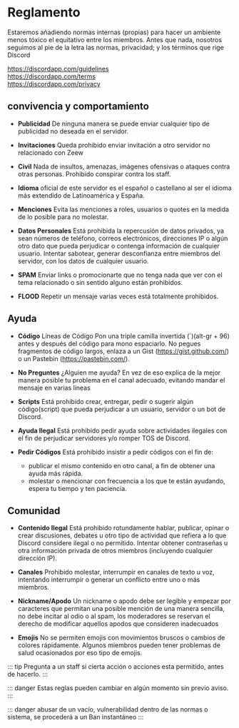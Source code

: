 # Reglamento

Estaremos añadiendo normas internas (propias) para hacer un ambiente menos tóxico el equitativo entre los miembros. Antes que nada, nosotros seguimos al pie de la letra las normas, privacidad; y los términos que rige Discord

https://discordapp.com/guidelines <br />
https://discordapp.com/terms    <br />
https://discordapp.com/privacy  <br />

## convivencia y comportamiento

- **Publicidad** De ninguna manera se puede enviar cualquier tipo de publicidad no deseada en el servidor.

- **Invitaciones** Queda prohibido enviar invitación a otro servidor no relacionado con Zeew

- **Civil** Nada de insultos, amenazas, imágenes ofensivas o ataques contra otras personas. Prohibido conspirar contra los staff.

- **Idioma** oficial de este servidor es el español o castellano al ser el idioma más extendido de Latinoamérica y España.

- **Menciones** Evita las menciones a roles, usuarios o quotes en la medida de lo posible para no molestar.

- **Datos Personales** Está prohibida la repercusión de datos privados, ya sean números de teléfono, correos electrónicos, direcciones IP o algún otro dato que pueda perjudicar o contenga información de cualquier usuario. Intentar sabotear, generar desconfianza entre miembros del servidor, con los datos de cualquier usuario.

- **SPAM** Enviar links o promocionarte que no tenga nada que ver con el tema relacionado o sin sentido alguno están prohibidos.

- **FLOOD** Repetir un mensaje varias veces está totalmente prohibidos.

## Ayuda

- **Código** Líneas de Código Pon una triple camilla invertida (`)(alt-gr + 96) antes y después del código para mono espaciarlo. No pegues fragmentos de código largos, enlaza a un Gist (https://gist.github.com/) o un Pastebin (https://pastebin.com/).

- **No Preguntes** ¿Alguien me ayuda? En vez de eso explica de la mejor manera posible tu problema en el canal adecuado, evitando mandar el mensaje en varias líneas

- **Scripts** Está prohibido crear, entregar, pedir o sugerir algún código(script) que pueda perjudicar a un usuario, servidor o un bot de Discord.

- **Ayuda Ilegal** Está prohibido pedir ayuda sobre actividades ilegales con el fin de perjudicar servidores y/o romper TOS de Discord.

- **Pedir Códigos** Está prohibido insistir a pedir códigos con el fin de: <br>
  - publicar el mismo contenido en otro canal, a fin de obtener una ayuda más rápida.
  - molestar o mencionar con frecuencia a los que te están ayudando, espera tu tiempo y ten paciencia.

## Comunidad

- **Contenido Ilegal** Está prohibido rotundamente hablar, publicar, opinar o crear discusiones, debates u otro tipo de actividad que refiera a lo que Discord considere ilegal o no permitido. Intentar obtener contraseñas u otra información privada de otros miembros (incluyendo cualquier dirección IP).

- **Canales** Prohibido molestar, interrumpir en canales de texto u voz, intentando interrumpir o generar un conflicto entre uno o más miembros.

- **Nickname/Apodo** Un nickname o apodo debe ser legible y empezar por caracteres que permitan una posible mención de una manera sencilla, no debe incitar al odio o al spam, los moderadores se reservan el derecho de modificar aquellos apodos que consideren inadecuados

- **Emojis** No se permiten emojis con movimientos bruscos o cambios de colores rápidamente. Algunos miembros pueden tener problemas de salud ocasionados por eso tipo de emojis.

::: tip
Pregunta a un staff si cierta acción o acciones esta permitido, antes de hacerlo.
:::

::: danger
Estas reglas pueden cambiar en algún momento sin previo aviso.
:::

::: danger
abusar de un vacío, vulnerabilidad dentro de las normas o sistema, se procederá a un Ban instantáneo
:::
